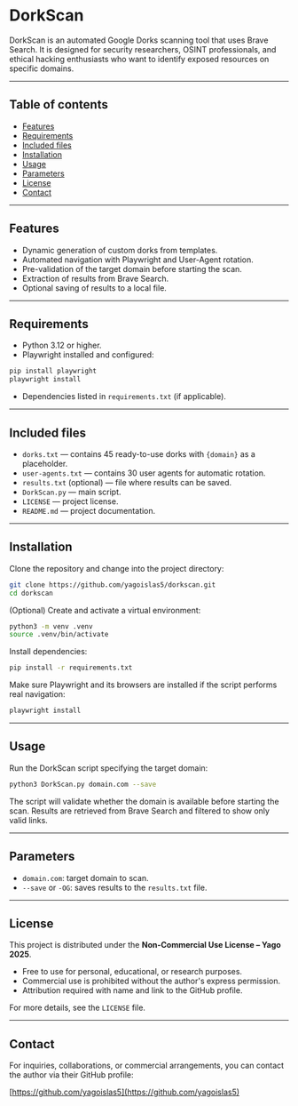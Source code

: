 # DorkScan

DorkScan is an automated Google Dorks scanning tool that uses Brave Search. It is designed for security researchers, OSINT professionals, and ethical hacking enthusiasts who want to identify exposed resources on specific domains.

---

## Table of contents

- [Features](#features)
- [Requirements](#requirements)
- [Included files](#included-files)
- [Installation](#installation)
- [Usage](#usage)
- [Parameters](#parameters)
- [License](#license)
- [Contact](#contact)

---

## Features

- Dynamic generation of custom dorks from templates.
- Automated navigation with Playwright and User-Agent rotation.
- Pre-validation of the target domain before starting the scan.
- Extraction of results from Brave Search.
- Optional saving of results to a local file.

---

## Requirements

- Python 3.12 or higher.
- Playwright installed and configured:

```bash
pip install playwright
playwright install
```

- Dependencies listed in `requirements.txt` (if applicable).

---

## Included files

- `dorks.txt` — contains 45 ready-to-use dorks with `{domain}` as a placeholder.
- `user-agents.txt` — contains 30 user agents for automatic rotation.
- `results.txt` (optional) — file where results can be saved.
- `DorkScan.py` — main script.
- `LICENSE` — project license.
- `README.md` — project documentation.

---

## Installation

Clone the repository and change into the project directory:

```bash
git clone https://github.com/yagoislas5/dorkscan.git
cd dorkscan
```

(Optional) Create and activate a virtual environment:

```bash
python3 -m venv .venv
source .venv/bin/activate
```

Install dependencies:

```bash
pip install -r requirements.txt
```

Make sure Playwright and its browsers are installed if the script performs real navigation:

```bash
playwright install
```

---

## Usage

Run the DorkScan script specifying the target domain:

```bash
python3 DorkScan.py domain.com --save
```

The script will validate whether the domain is available before starting the scan. Results are retrieved from Brave Search and filtered to show only valid links.

---

## Parameters

- `domain.com`: target domain to scan.
- `--save` or `-OG`: saves results to the `results.txt` file.

---

## License

This project is distributed under the **Non-Commercial Use License – Yago 2025**.

- Free to use for personal, educational, or research purposes.
- Commercial use is prohibited without the author's express permission.
- Attribution required with name and link to the GitHub profile.

For more details, see the `LICENSE` file.

---

## Contact

For inquiries, collaborations, or commercial arrangements, you can contact the author via their GitHub profile:

[https://github.com/yagoislas5](https://github.com/yagoislas5)
